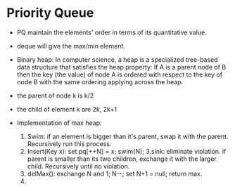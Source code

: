 # Priority Queue
* PQ maintain the elements' order in terms of its quantitative value.
* deque will give the max/min element.

* Binary heap: In computer science, a heap is a specialized tree-based data structure that satisfies the heap property: If A is a parent node of B then the key (the value) of node A is ordered with respect to the key of node B with the same ordering applying across the heap.

* the parent of node k is k/2
* the child of element k are 2k, 2k+1

* Implementation of max heap:
  1. Swim: if an element is bigger than it's parent, swap it with the parent. Recursively run this process.
  2. Insert(Key x): set pq[++N] = x; swim(N);
  3.sink: eliminate violation. if parent is smaller than its two children, exchange it with the larger child. Recursively until no violation.
  4. delMax(): exchange N and 1; N--; set N+1 = null; return max.
  5. 
